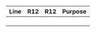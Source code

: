 |Line|R12|R12|Purpose|
|:-:|:-:|:-:|:-:|
|   |   |   |   |
|   |   |   |   |
|   |   |   |   |
|   |   |   |   |
